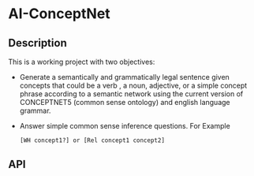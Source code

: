 # AI-ConceptNet

## Description

This is a working project with two objectives:

- Generate a semantically and grammatically legal sentence given concepts that could be a verb
, a noun, adjective, or a simple concept phrase according to a semantic network using the current
version of CONCEPTNET5 (common sense ontology) and english language grammar.

- Answer simple common sense inference questions. For Example

  `[WH concept1?] or [Rel concept1 concept2]`

## API





